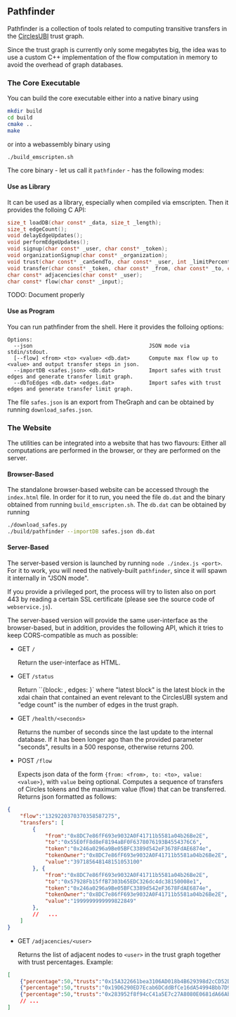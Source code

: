 ## Pathfinder

Pathfinder is a collection of tools related to
computing transitive transfers in the
[CirclesUBI](https://joincircles.net) trust graph.

Since the trust graph is currently only some megabytes big,
the idea was to use a custom C++ implementation of the
flow computation in memory to avoid the overhead of graph databases.

### The Core Executable

You can build the core executable either into a native binary
using

```bash
mkdir build
cd build
cmake ..
make
```

or into a webassembly binary using

```bash
./build_emscripten.sh
```

The core binary - let us call it ``pathfinder`` - has the following modes:

#### Use as Library

It can be used as a library, especially when compiled via emscripten.
Then it provides the folloing C API:

```C
size_t loadDB(char const* _data, size_t _length);
size_t edgeCount();
void delayEdgeUpdates();
void performEdgeUpdates();
void signup(char const* _user, char const* _token);
void organizationSignup(char const* _organization);
void trust(char const* _canSendTo, char const* _user, int _limitPercentage);
void transfer(char const* _token, char const* _from, char const* _to, char const* _value);
char const* adjacencies(char const* _user);
char const* flow(char const* _input);
```

TODO: Document properly

#### Use as Program

You can run pathfinder from the shell.
Here it provides the folloing options:

```
Options: 
  --json                                     JSON mode via stdin/stdout.
  [--flow] <from> <to> <value> <db.dat>      Compute max flow up to <value> and output transfer steps in json.
  --importDB <safes.json> <db.dat>           Import safes with trust edges and generate transfer limit graph.
  --dbToEdges <db.dat> <edges.dat>           Import safes with trust edges and generate transfer limit graph.
```

The file `safes.json` is an export from TheGraph and can be obtained by running `download_safes.json`.

### The Website

The utilities can be integrated into a website that has two flavours:
Either all computations are performed in the browser, or they are performed on the server.

#### Browser-Based

The standalone browser-based website can be accessed through the `index.html` file.
In order for it to run, you need the file `db.dat` and the binary obtained
from running `build_emscripten.sh`. The `db.dat` can be obtained by running

```bash
./download_safes.py
./build/pathfinder --importDB safes.json db.dat
```

#### Server-Based

The server-based version is launched by running
`node ./index.js <port>`. For it to work, you will need the
natively-built `pathfinder`, since it will spawn
it internally in "JSON mode".

If you provide a privileged port, the process will
try to listen also on port 443 by reading a certain
SSL certificate (please see the source code of `webservice.js`).

The server-based version will provide the same user-interface
as the browser-based, but in addition, provides the following API,
which it tries to keep CORS-compatible as much as possible:

- GET `/`
  
  Return the user-interface as HTML.

- GET `/status`

  Return ``{block: <latest block>, edges: <edge count>}` where "latest block" is the latest
  block in the xdai chain that contained an event relevant to the CirclesUBI system
  and "edge count" is the number of edges in the trust graph.

- GET `/health/<seconds>`

  Returns the number of seconds since the last update to the internal database.
  If it has been longer ago than the provided parameter "seconds", results
  in a 500 response, otherwise returns 200.

- POST `/flow`

  Expects json data of the form `{from: <from>, to: <to>, value: <value>}`, with `value`
  being optional. Computes a sequence of transfers of Circles tokens and the maximum
  value (flow) that can be transferred. Returns json formatted as follows:

```json
{
    "flow":"1329220370370358587275",
    "transfers": [
        {
            "from":"0x8DC7e86fF693e9032A0F41711b5581a04b26Be2E",
            "to":"0x55E0fF8d8eF8194aBF0F6378076193B4554376C6",
            "token":"0x246a0296a9Be05BFC3389d542eF3678FdAE6874e",
            "tokenOwner":"0x8DC7e86fF693e9032A0F41711b5581a04b26Be2E",
            "value":"397185648148151053100"
        }, {
            "from":"0x8DC7e86fF693e9032A0F41711b5581a04b26Be2E",
            "to":"0x57928Fb15ffB7303b65EDC326dc4dc38150008e1",
            "token":"0x246a0296a9Be05BFC3389d542eF3678FdAE6874e",
            "tokenOwner":"0x8DC7e86fF693e9032A0F41711b5581a04b26Be2E",
            "value":"1999999999999822849"
        },
        //   ...
    ]
}
```

- GET `/adjacencies/<user>`

  Returns the list of adjacent nodes to `<user>` in the trust graph together with trust percentages. Example:

```json
[
    {"percentage":50,"trusts":"0x15A322661bea3106AD018b4B629398d2cCD52D51","user":"0x68D300764059bAbD26B75DA1141f05a9ffb6Fbc0"},
    {"percentage":50,"trusts":"0x19D6290ED7Ecab6DCddBfCe16dA54994Bbb7D922","user":"0x68D300764059bAbD26B75DA1141f05a9ffb6Fbc0"},
    {"percentage":50,"trusts":"0x283952f8f94cC41a5E7c27A8080E0681dA66Ab0B","user":"0x68D300764059bAbD26B75DA1141f05a9ffb6Fbc0"},
    // ...
]
```
